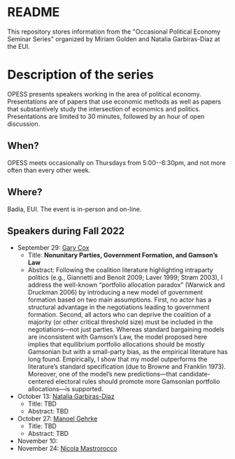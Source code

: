 # README

This repository stores information from the "Occasional Political Economy Seminar Series" organized by Miriam Golden and Natalia Garbiras-Díaz at the EUI. 

# Description of the series

OPESS presents speakers working in the area of political economy. Presentations are of papers that use economic methods as well as papers that substantively study the intersection of economics and politics. Presentations are limited to 30 minutes, followed by an hour of open discussion. 

## When?

OPESS meets occasionally on Thursdays from 5:00--6:30pm, and not more often than every other week. 

## Where? 

Badia, EUI. The event is in-person and on-line. 

## Speakers during Fall 2022

  * September 29: [Gary Cox](https://gwcox.sites.stanford.edu/)
      +  Title: **Nonunitary Parties, Government Formation, and Gamson’s Law**
      + Abstract: Following the coalition literature highlighting intraparty politics (e.g., Giannetti and Benoit 2009; Laver 1999; Strøm 2003), I address the well-known “portfolio allocation paradox” (Warwick and Druckman 2006) by introducing a new model of government formation based on two main assumptions. First, no actor has a structural advantage in the negotiations leading to government formation. Second, all actors who can deprive the coalition of a majority (or other critical threshold size) must be included in the negotiations—not just parties. Whereas standard bargaining models are inconsistent with Gamson’s Law, the model proposed here implies that equilibrium portfolio allocations should be mostly Gamsonian but with a small-party bias, as the empirical literature has long found. Empirically, I show that my model outperforms the literature’s standard specification (due to Browne and Franklin 1973). Moreover, one of the model’s new predictions—that candidate-centered electoral rules should promote more Gamsonian portfolio allocations—is supported. 
  * October 13: [Natalia Garbiras-Diaz](https://www.eui.eu/people?id=natalia-garbiras-diaz)
      + Title: TBD
      + Abstract: TBD
 * October 27:  [Manoel Gehrke](https://manoelgehrke.com/)
      + Title: TBD
      + Abstract: TBD
* November 10:
* November 24:  [Nicola Mastrorocco](http://nicolamastrorocco.com/)
    
